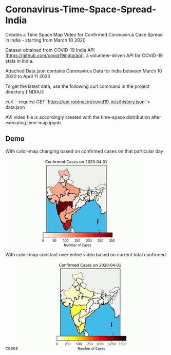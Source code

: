 # Coronavirus-Time-Space-Spread-India
Creates a Time Space Map Video for Confirmed Coronavirus Case Spread in India - starting from March 10 2020

Dataset obtained from COVID-19 India API [https://github.com/covid19india/api], a volunteer-driven API for COVID-19 stats in India.

Attached Data.json contains Coronavirus Data for India between March 10 2020 to April 11 2020

To get the latest data, use the following curl command in the project directory [INDIA/]:

curl --request GET 'https://api.rootnet.in/covid19-in/s/history.json' > data.json

AVI video file is accordingly created with the time-space distribution after executing time-map.ipynb

 Demo
------
With color-map changing based on confirmed cases on that particular day
![Corona Time Map Demo](Demo/corona_time_map.gif)

With color-map constant over entire video based on current total confirmed cases
![Corona Time Map Uniform Demo](Demo/corona_time_map_uniform.gif)

